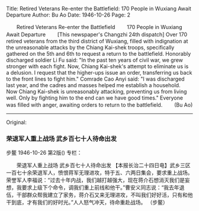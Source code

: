 Title: Retired Veterans Re-enter the Battlefield: 170 People in Wuxiang Await Departure
Author: Bu Ao
Date: 1946-10-26
Page: 2

　　Retired Veterans Re-enter the Battlefield
　　170 People in Wuxiang Await Departure
　　[This newspaper's Changzhi 24th dispatch] Over 170 retired veterans from the third district of Wuxiang, filled with indignation at the unreasonable attacks by the Chiang Kai-shek troops, specifically gathered on the 5th and 6th to request a return to the battlefield. Honorably discharged soldier Li Fu said: "In the past ten years of civil war, we grew stronger with each fight. Now, Chiang Kai-shek's attempt to eliminate us is a delusion. I request that the higher-ups issue an order, transferring us back to the front lines to fight him." Comrade Cao Anyi said: "I was discharged last year, and the cadres and masses helped me establish a household. Now Chiang Kai-shek is unreasonably attacking, preventing us from living well. Only by fighting him to the end can we have good times." Everyone was filled with anger, awaiting orders to return to the battlefield.
　　(Bu Ao)



<hr /> 

Original: 


### 荣退军人重上战场  武乡百七十人待命出发
步鳌
1946-10-26
第2版()
专栏：

　　荣退军人重上战场
    武乡百七十人待命出发
    【本报长治二十四日电】武乡三区一百七十余荣退军人，愤恨蒋军无理进攻，特于五、六两日集会，要求重上战场。荣誉军人李福说：“过去十年内战，我们越打越强大，现在蒋介石想消灭我们是妄想，我要求上级下个命令，调我们重上前线和他干。”曹安义同志说：“我去年退伍，干部群众帮我建立了家务，蒋介石又来无理进攻，不叫我们好好活，只有和他干到底，才有我们的好时光。”人人怒气冲天，待命重赴战场。
     （步鳌）
